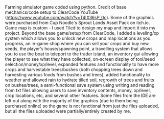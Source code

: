 Farming simulator game coded using python.  Credit of base mechanics/code setup to ClearCode YouTube (https://www.youtube.com/watch?v=T4IX36sP_0c).  Some of the graphics were purchased from Cup Noodle's Sprout Lands Asset Pack on itch.io.
Game map is custom - I used Tiled to design my map and import it into my project.  Beyond the base game/setup from ClearCode, I added a leveling/xp system which allows you to unlock new crops and map locations as you progress, an
in-game shop where you can sell your crops and buy new seeds, the player's house/spawning point, a travelling system that allows you to use the boat to teleport to the trader island, an inventory gui allowing the player to see what they have collected, on-screen display of tool/seed selection/money/xp/level, expanded features and functionality to have more crops and harvestable trees/bushes (both chopping trees down and harvesting various foods from bushes and trees), added functionality to weather and allowed rain to hydrate tilled soil, regrowth of trees and fruits on bushes/trees, a semi-functional save system using writing and reading from txt files allowing users to save inventory contents, money, xp/level, crop locations, etc, and several other features.  Some files from the IDE are left out along with the majority of the graphics (due to them being purchased online) so the game is not functional from just the files uploaded, but all the files uploaded were partially/entirely created by me.  
